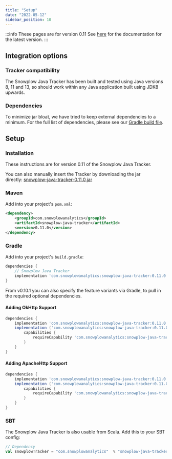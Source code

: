 ```yaml
---
title: "Setup"
date: "2022-05-12"
sidebar_position: 10
---
```


:::info These pages are for version 0.11
See [here](/docs/collecting-data/collecting-from-own-applications/java-tracker/installation-and-set-up.md) for the documentation for the latest version.
:::

## Integration options

### Tracker compatibility

The Snowplow Java Tracker has been built and tested using Java versions 8, 11 and 13, so should work within any Java application built using JDK8 upwards.

### Dependencies

To minimize jar bloat, we have tried to keep external dependencies to a minimum. For the full list of dependencies, please see our [Gradle build file](https://github.com/snowplow/snowplow-java-tracker/blob/master/build.gradle).

## Setup

### Installation

These instructions are for version 0.11 of the Snowplow Java Tracker.

You can also manually insert the Tracker by downloading the jar directly: [snowplow-java-tracker-0.11.0.jar](https://bintray.com/snowplow/snowplow-maven/download_file?file_path=com%2Fsnowplowanalytics%2Fsnowplow-java-tracker%2F0.11.0%2Fsnowplow-java-tracker-0.11.0.jar)

### Maven

Add into your project's `pom.xml`:

```xml
<dependency>
    <groupId>com.snowplowanalytics</groupId>
    <artifactId>snowplow-java-tracker</artifactId>
    <version>0.11.0</version>
</dependency>
```

### Gradle

Add into your project's `build.gradle`:

```gradle
dependencies {
    // Snowplow Java Tracker
    implementation 'com.snowplowanalytics:snowplow-java-tracker:0.11.0'
}
```

From v0.10.1 you can also specify the feature variants via Gradle, to pull in the required optional dependencies.

#### Adding OkHttp Support

```gradle
dependencies {
    implementation 'com.snowplowanalytics:snowplow-java-tracker:0.11.0'
    implementation ('com.snowplowanalytics:snowplow-java-tracker:0.11.0') {
        capabilities {
            requireCapability 'com.snowplowanalytics:snowplow-java-tracker-okhttp-support:0.11.0'
        }
    }
}
```

#### Adding ApacheHttp Support

```gradle
dependencies {
    implementation 'com.snowplowanalytics:snowplow-java-tracker:0.11.0'
    implementation ('com.snowplowanalytics:snowplow-java-tracker:0.11.0') {
        capabilities {
            requireCapability 'com.snowplowanalytics:snowplow-java-tracker-apachehttp-support:0.11.0'
        }
    }
}
```

### SBT

The Snowplow Java Tracker is also usable from Scala. Add this to your SBT config:

```scala
// Dependency
val snowplowTracker = "com.snowplowanalytics"  % "snowplow-java-tracker"  % "0.11.0"
```
